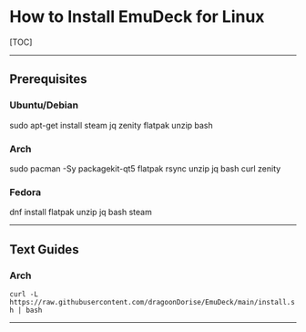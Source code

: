 # How to Install EmuDeck for Linux

[TOC]

***

## Prerequisites 

### Ubuntu/Debian

sudo apt-get install steam jq zenity flatpak unzip bash

### Arch

sudo pacman -Sy packagekit-qt5 flatpak rsync unzip jq bash curl zenity

### Fedora

dnf install flatpak unzip jq bash steam

***

## Text Guides

### Arch
`curl -L https://raw.githubusercontent.com/dragoonDorise/EmuDeck/main/install.sh | bash`

***
